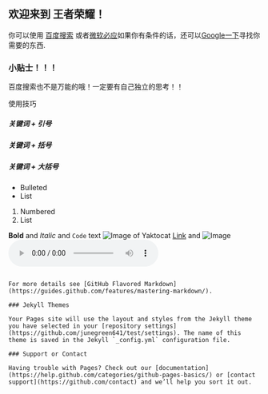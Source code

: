 ## 欢迎来到 王者荣耀！

你可以使用 [百度搜索](https://baidu.com/) 或者[微软必应](https://cn.bing.com/)如果你有条件的话，还可以[Google一下](https://google.cn)寻找你需要的东西.


### 小贴士！！！

百度搜索也不是万能的哦！一定要有自己独立的思考！！

使用技巧

##### 关键词 + 引号
##### 关键词 + 括号
##### 关键词 + 大括号

- Bulleted
- List

1. Numbered
2. List

**Bold** and _Italic_ and `Code` text
![Image of Yaktocat](https://octodex.github.com/images/yaktocat.png)
[Link](url) and ![Image](src)
<audio controls>
   <source src="horse.ogg" type="audio/ogg">
   <source src="horse.mp3" type="audio/mpeg">
 Your browser does not support the audio element.
</audio> 
```

For more details see [GitHub Flavored Markdown](https://guides.github.com/features/mastering-markdown/).

### Jekyll Themes

Your Pages site will use the layout and styles from the Jekyll theme you have selected in your [repository settings](https://github.com/junegreen641/test/settings). The name of this theme is saved in the Jekyll `_config.yml` configuration file.

### Support or Contact

Having trouble with Pages? Check out our [documentation](https://help.github.com/categories/github-pages-basics/) or [contact support](https://github.com/contact) and we’ll help you sort it out.
